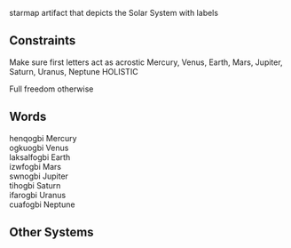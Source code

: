 starmap artifact that depicts the Solar System with labels

## Constraints

Make sure first letters act as acrostic
Mercury, Venus, Earth, Mars, Jupiter, Saturn, Uranus, Neptune
HOLISTIC

Full freedom otherwise

## Words

henqogbi Mercury  
ogkuogbi Venus  
laksalfogbi Earth  
izwfogbi Mars  
swnogbi Jupiter  
tihogbi Saturn  
ifarogbi Uranus  
cuafogbi Neptune  

## Other Systems
